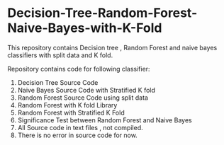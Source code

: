 # Decision-Tree-Random-Forest-Naive-Bayes-with-K-Fold

This repository contains Decision tree , Random Forest and naive bayes classifiers with split data and K fold.

Repository contains code for following classifier:

1. Decision Tree Source Code
2. Naive Bayes Source Code with Stratified K fold
3. Random Forest Source Code using split data
4. Random Forest with K fold Library
5. Random Forest with Stratified K Fold
6. Significance Test between Random Forest and Naive Bayes
6. All Source code in text files , not compiled.
7. There is no error in source code for now.
